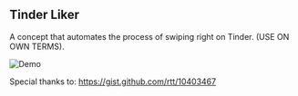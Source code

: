 ## Tinder Liker
A concept that automates the process of swiping right on Tinder. (USE ON OWN TERMS).

![Demo](http://i.imgur.com/9WgB5sm.gif "Demo of Tinder Liker")


Special thanks to:
https://gist.github.com/rtt/10403467
